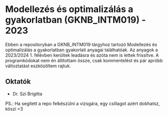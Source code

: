 # Modellezés és optimalizálás a gyakorlatban (GKNB_INTM019) - 2023
Ebben a repositoryban a GKNB_INTM019 tárgyhoz tartozó Modellezés és optimalizálás a gyakorlatban gyakorlati 
anyagai találhatóak. Az anyagok a 2023/2024 1. félévben kerültek leadásra és azóta 
nem is lettek frissítve. A programkódokat nem én állítottam össze, csak kommentelést 
és pár apróbb változtatást eszközöltem rajtuk.

## Oktatók
- Dr. Szi Brigitta 

PS.: Ha segített a repo felkészülni a vizsgára, egy csillagot azért dobhatsz, köszi <3
